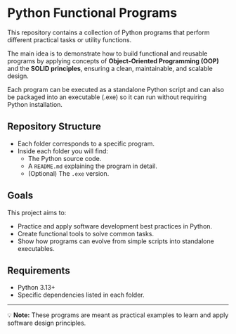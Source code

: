 # Python Functional Programs

This repository contains a collection of Python programs that perform different practical tasks or utility functions.  

The main idea is to demonstrate how to build functional and reusable programs by applying concepts of **Object-Oriented Programming (OOP)** and the **SOLID principles**, ensuring a clean, maintainable, and scalable design.  

Each program can be executed as a standalone Python script and can also be packaged into an executable (.exe) so it can run without requiring Python installation.  

## Repository Structure

- Each folder corresponds to a specific program.
- Inside each folder you will find:
  - The Python source code.
  - A `README.md` explaining the program in detail.
  - (Optional) The `.exe` version.

## Goals

This project aims to:
- Practice and apply software development best practices in Python.
- Create functional tools to solve common tasks.
- Show how programs can evolve from simple scripts into standalone executables.

## Requirements

- Python 3.13+
- Specific dependencies listed in each folder.

---
💡 **Note:** These programs are meant as practical examples to learn and apply software design principles.
